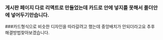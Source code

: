 
### 게시판 페이지 다로 리액트로 만들었는데 카드로 안에 넣지를 못해서 폴더안에 넣어두기만습니다.
###카드형식으로 비슷한 디자인을 따라갈려고 했는데 중앙배치가 안되더라고요 추후 해결방법찾아보겠습니다.

